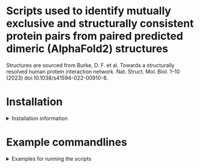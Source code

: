 # Scripts used to identify mutually exclusive and structurally consistent protein pairs from paired predicted dimeric (AlphaFold2) structures 

Structures are sourced from Burke, D. F. et al. Towards a structurally resolved human protein interaction network. Nat. Struct. Mol. Biol. 1–10 (2023) doi:10.1038/s41594-022-00910-8.


# Installation

<details>
	<summary>Installation information</summary>
	1. **PyMol** is needed to perform the alignments of the paired structures on the common subunit. We recommend using a conda environment with the open source version of PyMol. Version 3.0.0 was used at the time of script development. [Anaconda package for open-source PyMol](https://anaconda.org/conda-forge/pymol-open-source)
	
	2. If the plan is to run thousands of structures, it is recommended to parallelize the process. A straightforward way would be use [GNU Parallel] (https://www.gnu.org/software/parallel/parallel_tutorial.html)
	
	3. After, clone this repo and the user is ready to run the scripts and evaluate whether overlapping interfaces exist between unique protein subunits aligned to a common subunit. 

</details>

# Example commandlines

<details>
	<summary>Examples for running the scripts</summary>
	
	1. To run on a single example of paired structures,you pass the structure files and directly identify which are the unique and common chains for each structure to *evaluate_structure_overlap.py* :
	
	'''bash
	python3 evaluate_structure_overlap.py --pdb1 P62917-P62841.pdb --pdb2 P62917-P62847.pdb --common_ch1 "chain A" --common_ch2 "chain A" --test_ch1 "chain B" --test_ch2 "chain B"	
	'''
	
	2. *process_dimer_pair_lines.py* will take an input of structure file names with two structures per line and feed them to the *evaluate_structure_overlap.py* to perform the alignment and evaluation for many structures. Example of the format can be found in the *example_pairs.txt* 
	
	3. For the structure of this script, it expects protein structures are annotated as protein pairs, where each protein/chain is identified in the PDB filename. For example: structure1 contains protein A and protein B with its name containing these two IDs separated by a delimiter.  
 
	'''text
	proteinA-proteinB
	'''  
 
	This delimiter is passed as an argument (e.g., *--pair_delim*)
	
	4. There should be a delimiter between the two structures (e.g., structure1 contains protein A and protein B, while structure2 contains protein A and protein C)
	'''text
	proteinA-proteinB proteinA-proteinC
	'''
	This delimiter is passed as an argument (e.g., *--dimer_delim*)

	5. Example running from the command-line using a text file input:
	'''bash
	while IFS= read -r line; do python3 ./process_dimer_pair_lines.py --input_line "$line" --pair_delim '-' --dimer_delim ' '; done < example_pairs.txt
	'''

	6. Optionally, you can parallelize this process. Here is a command-line example using GNU parallel:
	'''bash
	cat example_pairs.txt | parallel -j 10 python3 ./process_dimer_pair_lines.py --input_line '{}' --pair_delim '-' --dimer_delim '\ '
	'''

</details>






